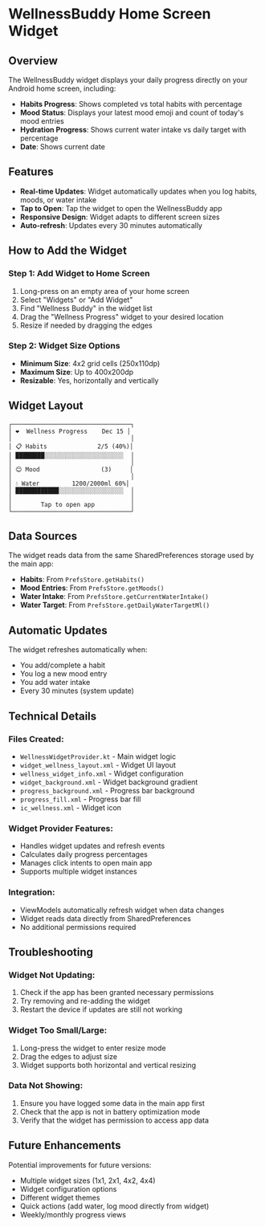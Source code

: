 # WellnessBuddy Home Screen Widget

## Overview
The WellnessBuddy widget displays your daily progress directly on your Android home screen, including:
- **Habits Progress**: Shows completed vs total habits with percentage
- **Mood Status**: Displays your latest mood emoji and count of today's mood entries
- **Hydration Progress**: Shows current water intake vs daily target with percentage
- **Date**: Shows current date

## Features
- **Real-time Updates**: Widget automatically updates when you log habits, moods, or water intake
- **Tap to Open**: Tap the widget to open the WellnessBuddy app
- **Responsive Design**: Widget adapts to different screen sizes
- **Auto-refresh**: Updates every 30 minutes automatically

## How to Add the Widget

### Step 1: Add Widget to Home Screen
1. Long-press on an empty area of your home screen
2. Select "Widgets" or "Add Widget"
3. Find "Wellness Buddy" in the widget list
4. Drag the "Wellness Progress" widget to your desired location
5. Resize if needed by dragging the edges

### Step 2: Widget Size Options
- **Minimum Size**: 4x2 grid cells (250x110dp)
- **Maximum Size**: Up to 400x200dp
- **Resizable**: Yes, horizontally and vertically

## Widget Layout
```
┌─────────────────────────────────┐
│ ❤️  Wellness Progress    Dec 15 │
│                                 │
│ 📋 Habits              2/5 (40%)│
│ ████████░░░░░░░░░░░░░░░░░░░░░░  │
│                                 │
│ 😊 Mood                 (3)     │
│                                 │
│ 💧 Water         1200/2000ml 60%│
│ ████████████░░░░░░░░░░░░░░░░░░  │
│                                 │
│        Tap to open app          │
└─────────────────────────────────┘
```

## Data Sources
The widget reads data from the same SharedPreferences storage used by the main app:
- **Habits**: From `PrefsStore.getHabits()`
- **Mood Entries**: From `PrefsStore.getMoods()`
- **Water Intake**: From `PrefsStore.getCurrentWaterIntake()`
- **Water Target**: From `PrefsStore.getDailyWaterTargetMl()`

## Automatic Updates
The widget refreshes automatically when:
- You add/complete a habit
- You log a new mood entry
- You add water intake
- Every 30 minutes (system update)

## Technical Details

### Files Created:
- `WellnessWidgetProvider.kt` - Main widget logic
- `widget_wellness_layout.xml` - Widget UI layout
- `wellness_widget_info.xml` - Widget configuration
- `widget_background.xml` - Widget background gradient
- `progress_background.xml` - Progress bar background
- `progress_fill.xml` - Progress bar fill
- `ic_wellness.xml` - Widget icon

### Widget Provider Features:
- Handles widget updates and refresh events
- Calculates daily progress percentages
- Manages click intents to open main app
- Supports multiple widget instances

### Integration:
- ViewModels automatically refresh widget when data changes
- Widget reads data directly from SharedPreferences
- No additional permissions required

## Troubleshooting

### Widget Not Updating:
1. Check if the app has been granted necessary permissions
2. Try removing and re-adding the widget
3. Restart the device if updates are still not working

### Widget Too Small/Large:
1. Long-press the widget to enter resize mode
2. Drag the edges to adjust size
3. Widget supports both horizontal and vertical resizing

### Data Not Showing:
1. Ensure you have logged some data in the main app first
2. Check that the app is not in battery optimization mode
3. Verify that the widget has permission to access app data

## Future Enhancements
Potential improvements for future versions:
- Multiple widget sizes (1x1, 2x1, 4x2, 4x4)
- Widget configuration options
- Different widget themes
- Quick actions (add water, log mood directly from widget)
- Weekly/monthly progress views
